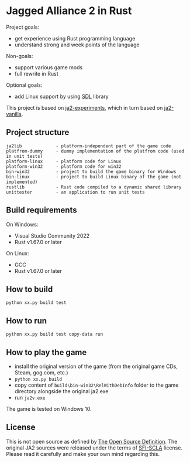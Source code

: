 # Jagged Alliance 2 in Rust

Project goals:
- get experience using Rust programming language
- understand strong and week points of the language

Non-goals:
- support various game mods
- full rewrite in Rust

Optional goals:
- add Linux support by using [SDL](https://www.libsdl.org) library

This project is based on [ja2-experiments](https://github.com/gtrafimenkov/ja2-experiments),
which in turn based on [ja2-vanilla](https://github.com/gtrafimenkov/ja2-vanilla).

## Project structure

```
ja2lib             - platform-independent part of the game code
platfrom-dummy     - dummy implementation of the platfrom code (used in unit tests)
platform-linux     - platform code for Linux
platform-win32     - platform code for win32
bin-win32          - project to build the game binary for Windows
bin-linux          - project to build Linux binary of the game (not implemented)
rustlib            - Rust code compiled to a dynamic shared library
unittester         - an application to run unit tests
```

## Build requirements

On Windows:
- Visual Studio Community 2022
- Rust v1.67.0 or later

On Linux:
- GCC
- Rust v1.67.0 or later

## How to build

```
python xx.py build test
```

## How to run

```
python xx.py build test copy-data run
```

## How to play the game

- install the original version of the game (from the original game CDs, Steam, gog.com, etc.)
- `python xx.py build`
- copy content of `build\bin-win32\RelWithDebInfo` folder to the game directory alongside the original ja2.exe
- run `ja2v.exe`

The game is tested on Windows 10.

## License

This is not open source as defined by [The Open Source Definition](https://opensource.org/osd/).
The original JA2 sources were released under the terms of [SFI-SCLA](SFI-SCLA.txt) license.
Please read it carefully and make your own mind regarding this.
